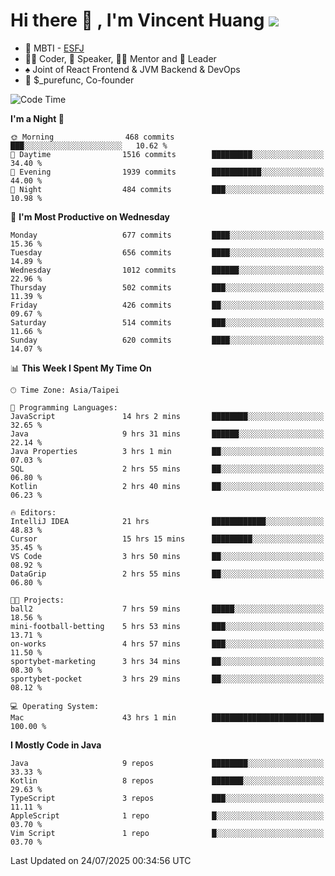 # Hi there 👋 , I'm Vincent Huang ![](https://komarev.com/ghpvc/?username=Jian-Min-Huang)
- 👀 MBTI - [ESFJ](https://www.16personalities.com/esfj-personality)
- 👨‍💻 Coder, 🎤 Speaker, 👨‍🏫 Mentor and 🚀 Leader
- ♠️ Joint of React Frontend & JVM Backend & DevOps
- 💼 $_purefunc, Co-founder

<!--START_SECTION:waka-->
![Code Time](http://img.shields.io/badge/Code%20Time-5%2C664%20hrs%2031%20mins-blue)

**I'm a Night 🦉** 

```text
🌞 Morning                468 commits         ███░░░░░░░░░░░░░░░░░░░░░░   10.62 % 
🌆 Daytime                1516 commits        █████████░░░░░░░░░░░░░░░░   34.40 % 
🌃 Evening                1939 commits        ███████████░░░░░░░░░░░░░░   44.00 % 
🌙 Night                  484 commits         ███░░░░░░░░░░░░░░░░░░░░░░   10.98 % 
```
📅 **I'm Most Productive on Wednesday** 

```text
Monday                   677 commits         ████░░░░░░░░░░░░░░░░░░░░░   15.36 % 
Tuesday                  656 commits         ████░░░░░░░░░░░░░░░░░░░░░   14.89 % 
Wednesday                1012 commits        ██████░░░░░░░░░░░░░░░░░░░   22.96 % 
Thursday                 502 commits         ███░░░░░░░░░░░░░░░░░░░░░░   11.39 % 
Friday                   426 commits         ██░░░░░░░░░░░░░░░░░░░░░░░   09.67 % 
Saturday                 514 commits         ███░░░░░░░░░░░░░░░░░░░░░░   11.66 % 
Sunday                   620 commits         ████░░░░░░░░░░░░░░░░░░░░░   14.07 % 
```


📊 **This Week I Spent My Time On** 

```text
🕑︎ Time Zone: Asia/Taipei

💬 Programming Languages: 
JavaScript               14 hrs 2 mins       ████████░░░░░░░░░░░░░░░░░   32.65 % 
Java                     9 hrs 31 mins       ██████░░░░░░░░░░░░░░░░░░░   22.14 % 
Java Properties          3 hrs 1 min         ██░░░░░░░░░░░░░░░░░░░░░░░   07.03 % 
SQL                      2 hrs 55 mins       ██░░░░░░░░░░░░░░░░░░░░░░░   06.80 % 
Kotlin                   2 hrs 40 mins       ██░░░░░░░░░░░░░░░░░░░░░░░   06.23 % 

🔥 Editors: 
IntelliJ IDEA            21 hrs              ████████████░░░░░░░░░░░░░   48.83 % 
Cursor                   15 hrs 15 mins      █████████░░░░░░░░░░░░░░░░   35.45 % 
VS Code                  3 hrs 50 mins       ██░░░░░░░░░░░░░░░░░░░░░░░   08.92 % 
DataGrip                 2 hrs 55 mins       ██░░░░░░░░░░░░░░░░░░░░░░░   06.80 % 

🐱‍💻 Projects: 
ball2                    7 hrs 59 mins       █████░░░░░░░░░░░░░░░░░░░░   18.56 % 
mini-football-betting    5 hrs 53 mins       ███░░░░░░░░░░░░░░░░░░░░░░   13.71 % 
on-works                 4 hrs 57 mins       ███░░░░░░░░░░░░░░░░░░░░░░   11.50 % 
sportybet-marketing      3 hrs 34 mins       ██░░░░░░░░░░░░░░░░░░░░░░░   08.30 % 
sportybet-pocket         3 hrs 29 mins       ██░░░░░░░░░░░░░░░░░░░░░░░   08.12 % 

💻 Operating System: 
Mac                      43 hrs 1 min        █████████████████████████   100.00 % 
```

**I Mostly Code in Java** 

```text
Java                     9 repos             ████████░░░░░░░░░░░░░░░░░   33.33 % 
Kotlin                   8 repos             ███████░░░░░░░░░░░░░░░░░░   29.63 % 
TypeScript               3 repos             ███░░░░░░░░░░░░░░░░░░░░░░   11.11 % 
AppleScript              1 repo              █░░░░░░░░░░░░░░░░░░░░░░░░   03.70 % 
Vim Script               1 repo              █░░░░░░░░░░░░░░░░░░░░░░░░   03.70 % 
```




 Last Updated on 24/07/2025 00:34:56 UTC
<!--END_SECTION:waka-->
